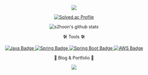 <div align=center>
	<img src="https://capsule-render.vercel.app/api?type=waving&color=auto&height=200&section=header&text=Suhoon's%20Github!&fontSize=90" />	
</div>


<div align = center>

[![Solved.ac Profile](http://mazassumnida.wtf/api/v2/generate_badge?boj=s2hoon)](https://solved.ac/s2hoon/)

![s2hoon's github stats](https://github-readme-stats.vercel.app/api?username=s2hoon&show_icons=true)

</div>

<div align=center>
	<p>🛠 Tools 🛠</p>
</div>
<div align= center>
  <a href="https://www.java.com/" >
    <img src="https://img.shields.io/badge/Java-blue?logo=java" alt="Java Badge">
  </a>
  <a href="https://spring.io/" target="_blank">
    <img src="https://img.shields.io/badge/Spring-green?logo=spring" alt="Spring Badge">
  </a>
  <a href="https://spring.io/projects/spring-boot" target="_blank">
    <img src="https://img.shields.io/badge/Spring%20Boot-green?logo=spring" alt="Spring Boot Badge">
  </a>
  <a href="https://aws.amazon.com/" target="_blank">
    <img src="https://img.shields.io/badge/AWS-orange?logo=amazon-aws" alt="AWS Badge">
  </a>
</div>

<div align=center>
	<p>🎨 Blog & Portfolio 🎨</p>
</div>

<div align=center>
	<a href="https://velog.io/@s2hoon">
	  <img src="https://img.shields.io/badge/Blog-FF9800?style=flat&logo=Blogger&logoColor=white" />
	</a>
</div>


